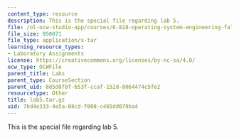 ```yaml
---
content_type: resource
description: This is the special file regarding lab 5.
file: /ol-ocw-studio-app/courses/6-828-operating-system-engineering-fall-2012/7bd4e3334e5a88cdf008c465dd079ba4_lab5.tar.gz
file_size: 950071
file_type: application/x-tar
learning_resource_types:
- Laboratory Assignments
license: https://creativecommons.org/licenses/by-nc-sa/4.0/
ocw_type: OCWFile
parent_title: Labs
parent_type: CourseSection
parent_uid: 8d5d8f8f-653f-ccaf-152d-8064474c5fe2
resourcetype: Other
title: lab5.tar.gz
uid: 7bd4e333-4e5a-88cd-f008-c465dd079ba4
---
```

This is the special file regarding lab 5.